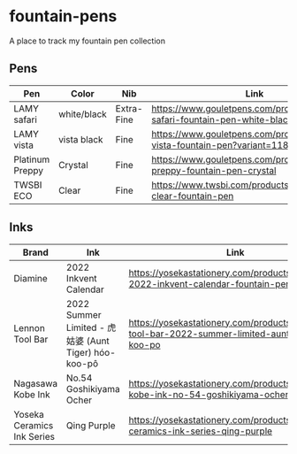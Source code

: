 # fountain-pens
A place to track my fountain pen collection

## Pens

| Pen | Color | Nib | Link |
|---|---|---|---|
|LAMY safari|white/black|Extra-Fine|https://www.gouletpens.com/products/lamy-safari-fountain-pen-white-black|
|LAMY vista|vista black|Fine|https://www.gouletpens.com/products/lamy-vista-fountain-pen?variant=11884853002283|
|Platinum Preppy|Crystal|Fine|https://www.gouletpens.com/products/platinum-preppy-fountain-pen-crystal|
|TWSBI ECO|Clear|Fine|https://www.twsbi.com/products/twsbi-eco-clear-fountain-pen|

## Inks

| Brand | Ink | Link |
|---|---|---|
|Diamine|2022 Inkvent Calendar|https://yosekastationery.com/products/diamine-2022-inkvent-calendar-fountain-pen-ink|
|Lennon Tool Bar|2022 Summer Limited - 虎姑婆 (Aunt Tiger) hóo-koo-pô|https://yosekastationery.com/products/lennon-tool-bar-2022-summer-limited-aunt-tiger-hoo-koo-po|
|Nagasawa Kobe Ink|No.54 Goshikiyama Ocher|https://yosekastationery.com/products/nagasawa-kobe-ink-no-54-goshikiyama-ocher|
|Yoseka Ceramics Ink Series|Qing Purple|https://yosekastationery.com/products/yoseka-ceramics-ink-series-qing-purple|
